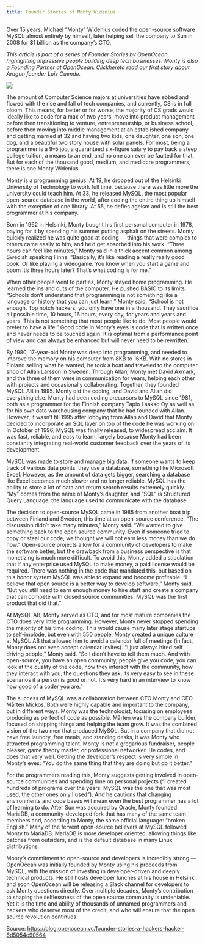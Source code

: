 ```yaml
---
title: Founder Stories of Monty Widenius
---
```


Over 15 years, Michael “Monty” Widenius coded the open-source software MySQL almost entirely by himself, later helping sell the company to Sun in 2008 for $1 billion as the company’s CTO.

_This article is part of a series of Founder Stories by OpenOcean, highlighting impressive people building deep tech businesses. Monty is also a Founding Partner at OpenOcean. Click_[_here_](https://medium.com/openocean/founder-stories-new-kids-on-the-blockchain-silicon-valleys-sinking-ship-639372ebc83c)_to read our first story about Aragon founder Luis Cuende._

![](http://img0.tuicool.com/ymeIN3f.jpg!web)

The amount of Computer Science majors at universities have ebbed and flowed with the rise and fall of tech companies, and currently, CS is in full bloom. This means, for better or for worse, the majority of CS grads would ideally like to code for a max of two years, move into product management before then transitioning to venture, entrepreneurship, or business school, before then moving into middle management at an established company and getting married at 32 and having two kids, one daughter, one son, one dog, and a beautiful two story house with solar panels. For most, being a programmer is a 9–5 job, a guaranteed six-figure salary to pay back a steep college tuition, a means to an end, and no one can ever be faulted for that. But for each of the thousand good, medium, and mediocre programmers, there is one Monty Widenius.

Monty is a programming genius. At 19, he dropped out of the Helsinki University of Technology to work full time, because there was little more the university could teach him. At 33, he released MySQL, the most popular open-source database in the world, after coding the entire thing up himself with the exception of one library. At 55, he defies ageism and is still the best programmer at his company.

Born in 1962 in Helsinki, Monty bought his first personal computer in 1978, paying for it by spending his summer putting asphalt on the streets. Monty quickly realized he was quite good at coding — things that were complex to others came easily to him, and he’d get absorbed into his work. “Three hours can feel like minutes,” Monty said in a thick accent common among Swedish speaking Finns. “Basically, it’s like reading a really really good book. Or like playing a videogame. You know when you start a game and boom it’s three hours later? That’s what coding is for me.”

When other people went to parties, Monty stayed home programming. He learned the ins and outs of the computer. He pushed BASIC to its limits. “Schools don’t understand that programming is not something like a language or history that you can just learn,” Monty said. “School is not enough. Top notch hackers, you only have one in a thousand. They sacrifice all possible time, 10 hours, 16 hours, every day, for years and years and years. This is not something that most people like to do. Most people would prefer to have a life.” Good code in Monty’s eyes is code that is written once and never needs to be touched again. It is optimal from a performance point of view and can always be enhanced but will never need to be rewritten.

By 1980, 17-year-old Monty was deep into programming, and needed to improve the memory on his computer from 8KB to 16KB. With no stores in Finland selling what he wanted, he took a boat and traveled to the computer shop of Allan Larsson in Sweden. Through Allan, Monty met David Axmark, and the three of them were in communication for years, helping each other with projects and occasionally collaborating. Together, they founded MySQL AB in 1995. Monty did the coding, and David and Allan did everything else. Monty had been coding precursors to MySQL since 1981, both as a programmer for the Finnish company Tapio Laakso Oy as well as for his own data warehousing company that he had founded with Allan. However, it wasn’t till 1995 after lobbying from Allan and David that Monty decided to incorporate an SQL layer on top of the code he was working on. In October of 1996, MySQL was finally released, to widespread acclaim. It was fast, reliable, and easy to learn, largely because Monty had been constantly integrating real-world customer feedback over the years of its development.

MySQL was made to store and manage big data. If someone wants to keep track of various data points, they use a database, something like Microsoft Excel. However, as the amount of data gets bigger, searching a database like Excel becomes much slower and no longer reliable. MySQL has the ability to store a lot of data and return search results extremely quickly. “My” comes from the name of Monty’s daughter, and “SQL” is Structured Query Language, the language used to communicate with the database.

The decision to open-source MySQL came in 1985 from another boat trip between Finland and Sweden, this time at an open-source conference. “The discussion didn’t take many minutes,” Monty said. “We wanted to give something back to the open source community. Even if someone tried to copy or steal our code, we thought we will not earn less money than we do now.” Open-source projects allow for a community of developers to make the software better, but the drawback from a business perspective is that monetizing is much more difficult. To avoid this, Monty added a stipulation that if any enterprise used MySQL to make money, a paid license would be required. There was nothing in the code that mandated this, but based on this honor system MySQL was able to expand and become profitable. “I believe that open source is a better way to develop software,” Monty said. “But you still need to earn enough money to hire staff and create a company that can compete with closed source communities. MySQL was the first product that did that.”

At MySQL AB, Monty served as CTO, and for most mature companies the CTO does very little programming. However, Monty never stopped spending the majority of his time coding. This would cause many later stage startups to self-implode, but even with 550 people, Monty created a unique culture at MySQL AB that allowed him to avoid a calendar full of meetings \(in fact, Monty does not even accept calendar invites\). “I just always hired self driving people,” Monty said. “So I didn’t have to tell them much. And with open-source, you have an open community, people give you code, you can look at the quality of the code, how they interact with the community, how they interact with you, the questions they ask, its very easy to see in these scenarios if a person is good or not. It’s very hard in an interview to know how good of a coder you are.”

The success of MySQL was a collaboration between CTO Monty and CEO Mårten Mickos. Both were highly capable and important to the company, but in different ways. Monty was the technologist, focusing on employees producing as perfect of code as possible. Mårten was the company builder, focused on shipping things and helping the team grow. It was the combined vision of the two men that produced MySQL. But in a company that did not have free laundry, free meals, and standing desks, it was Monty who attracted programming talent. Monty is not a gregarious fundraiser, people pleaser, game theory master, or professional networker. He codes, and does that very well. Getting the developer’s respect is very simple in Monty’s eyes: “You do the same thing that they are doing but do it better.”

For the programmers reading this, Monty suggests getting involved in open-source communities and spending time on personal projects \(“I created hundreds of programs over the years. MySQL was the one that was most used, the other ones only I used”\). And he cautions that changing environments and code bases will mean even the best programmer has a lot of learning to do. After Sun was acquired by Oracle, Monty founded MariaDB, a community-developed fork that has many of the same team members and, according to Monty, the same official language: “broken English.” Many of the fervent open-source believers at MySQL followed Monty to MariaDB. MariaDB is more developer oriented, allowing things like patches from outsiders, and is the default database in many Linux distributions.

Monty’s commitment to open-source and developers is incredibly strong — OpenOcean was initially founded by Monty using his proceeds from MySQL, with the mission of investing in developer-driven and deeply technical products. He still hosts developer lunches at his house in Helsinki, and soon OpenOcean will be releasing a Slack channel for developers to ask Monty questions directly. Over multiple decades, Monty’s contribution to shaping the selflessness of the open source community is undeniable. Yet it is the time and ability of thousands of unnamed programmers and hackers who deserve most of the credit, and who will ensure that the open source revolution continues.




Source:  https://blog.openocean.vc/founder-stories-a-hackers-hacker-6d5054c90564